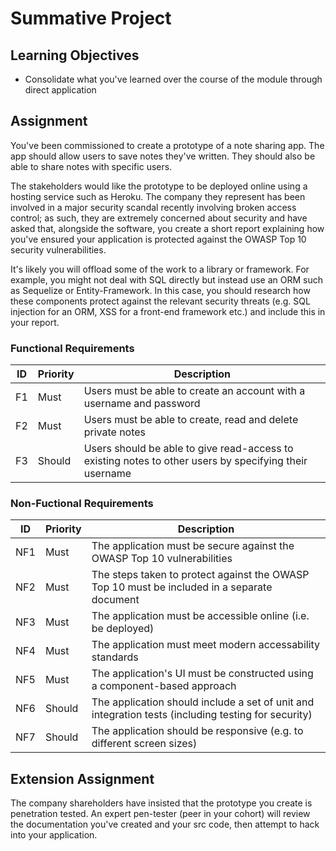 # Summative Project

## Learning Objectives

* Consolidate what you've learned over the course of the module through direct application

## Assignment

You've been commissioned to create a prototype of a note sharing app. The app should allow users to save notes they've written. They should also be able to share notes with specific users.

The stakeholders would like the prototype to be deployed online using a hosting service such as Heroku. The company they represent has been involved in a major security scandal recently involving broken access control; as such, they are extremely concerned about security and have asked that, alongside the software, you create a short report explaining how you've ensured your application is protected against the OWASP Top 10 security vulnerabilities. 

It's likely you will offload some of the work to a library or framework. For example, you might not deal with SQL directly but instead use an ORM such as Sequelize or Entity-Framework. In this case, you should research how these components protect against the relevant security threats (e.g. SQL injection for an ORM, XSS for a front-end framework etc.) and include this in your report.

### Functional Requirements

| ID | Priority | Description                                                                                |
|----|----------|--------------------------------------------------------------------------------------------|
| F1 | Must     | Users must be able to create an account with a username and password                       |
| F2 | Must     | Users must be able to create, read and delete private notes                                |
| F3 | Should   | Users should be able to give read-access to existing notes to other users by specifying their username |

### Non-Fuctional Requirements

| ID  | Priority | Description                                                                                         |
|-----|----------|-----------------------------------------------------------------------------------------------------|
| NF1 | Must     | The application must be secure against the OWASP Top 10 vulnerabilities                             |
| NF2 | Must     | The steps taken to protect against the OWASP Top 10 must be included in a separate document         |
| NF3 | Must     | The application must be accessible online (i.e. be deployed)                                        |
| NF4 | Must     | The application must meet modern accessability standards                                            |
| NF5 | Must     | The application's UI must be constructed using a component-based approach                           |
| NF6 | Should   | The application should include a set of unit and integration tests (including testing for security) |
| NF7 | Should   | The application should be responsive (e.g. to different screen sizes)                               |

## Extension Assignment

The company shareholders have insisted that the prototype you create is penetration tested. An expert pen-tester (peer in your cohort) will review the documentation you've created and your src code, then attempt to hack into your application.